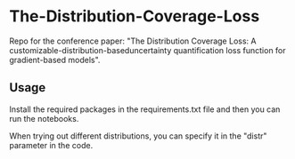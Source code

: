 # The-Distribution-Coverage-Loss
Repo for the conference paper: "The Distribution Coverage Loss: A customizable-distribution-baseduncertainty quantification loss function for gradient-based models".

## Usage
Install the required packages in the requirements.txt file and then you can run the notebooks. 

When trying out different distributions, you can specify it in the "distr" parameter in the code. 